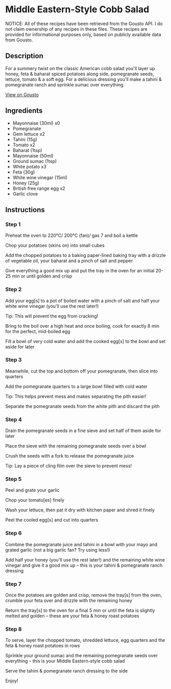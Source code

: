 # Middle Eastern-Style Cobb Salad 

NOTICE: All of these recipes have been retrieved from the Gousto API. I do not claim ownership of any recipes in these files. These recipes are provided for informational purposes only, based on publicly available data from Gousto.

## Description

For a summery twist on the classic American cobb salad you'll layer up honey, feta & baharat spiced potatoes along side, pomegranate seeds, lettuce, tomato & a soft egg. For a delicious dressing you'll make a tahini & pomegranate ranch and sprinkle sumac over everything.

[View on Gousto](https://www.gousto.co.uk/recipes/cookbook/middle-eastern-style-cobb-salad-with-pomegranate-ranch)

## Ingredients

- Mayonnaise (30ml) x0
- Pomegranate
- Gem lettuce x2
- Tahini (15g)
- Tomato x2
- Baharat (1tsp)
- Mayonnaise (50ml)
- Ground sumac (1tsp)
- White potato x3
- Feta (30g)
- White wine vinegar (15ml)
- Honey (25g)
- British free range egg x2
- Garlic clove

## Instructions


### Step 1

Preheat the oven to 220°C/ 200°C (fan)/ gas 7 and boil a kettle

Chop your potatoes (skins on) into small cubes

Add the chopped potatoes to a baking paper-lined baking tray with a drizzle of vegetable oil, your baharat and a pinch of salt and pepper

Give everything a good mix up and put the tray in the oven for an initial 20-25 min or until golden and crisp


### Step 2

Add your egg[s] to a pot of boiled water with a pinch of salt and half your white wine vinegar (you'll use the rest later!)

Tip: This will prevent the egg from cracking!

Bring to the boil over a high heat and once boiling, cook for exactly 8 min for the perfect, mid-boiled egg

Fill a bowl of very cold water and add the cooked egg[s] to the bowl and set aside for later


### Step 3

Meanwhile, cut the top and bottom off your pomegranate, then slice into quarters

Add the pomegranate quarters to a large bowl filled with cold water

Tip: This helps prevent mess and makes separating the pith easier!

Separate the pomegranate seeds from the white pith and discard the pith


### Step 4

Drain the pomegranate seeds in a fine sieve and set half of them aside for later

Place the sieve with the remaining pomegranate seeds over a bowl

Crush the seeds with a fork to release the pomegranate juice

Tip: Lay a piece of cling film over the sieve to prevent mess!


### Step 5

Peel and grate your garlic

Chop your tomato[es] finely

Wash your lettuce, then pat it dry with kitchen paper and shred it finely

Peel the cooled egg[s] and cut into quarters


### Step 6

Combine the pomegranate juice and tahini in a bowl with your mayo and grated garlic (not a big garlic fan? Try using less!)

Add half your honey (you'll use the rest later!) and the remaining white wine vinegar and give it a good mix up – this is your tahini & pomegranate ranch dressing


### Step 7

Once the potatoes are golden and crisp, remove the tray[s] from the oven, crumble your feta over and drizzle with the remaining honey

Return the tray[s] to the oven for a final 5 min or until the feta is slightly melted and golden – these are your feta & honey roast potatoes

### Step 8

To serve, layer the chopped tomato, shredded lettuce, egg quarters and the feta & honey roast potatoes in rows

Sprinkle your ground sumac and the remaining pomegranate seeds over everything – this is your Middle Eastern-style cobb salad

Serve the tahini & pomegranate ranch dressing to the side

Enjoy!


